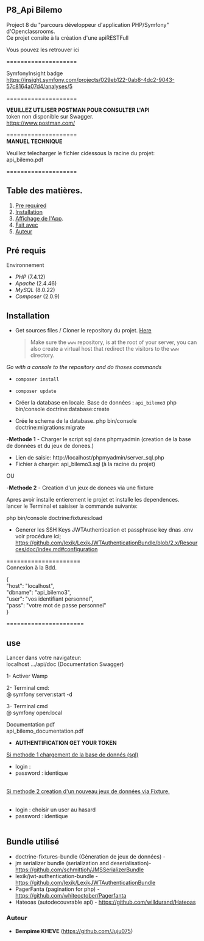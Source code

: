 ## P8_Api Bilemo

Project 8 du "parcours développeur d'application PHP/Symfony" d'Openclassrooms.<br/>
Ce projet consite à la création d'une apiRESTFull

Vous pouvez les retrouver ici<br/>

====================

SymfonyInsight badge<br/>
https://insight.symfony.com/projects/029eb122-0ab8-4dc2-9043-57c8164a07d4/analyses/5

====================

<b>VEUILLEZ UTILISER POSTMAN POUR CONSULTER L'API</b><br/>
token non disponible sur Swagger.<br/>
https://www.postman.com/

====================<br/>
<b>MANUEL TECHNIQUE</b>

Veuillez telecharger le fichier cidessous la racine du projet:<br/>
api_bilemo.pdf

====================

## Table des matières.

1. [Pre required](#Pré-requis)
2. [Installation](#Instalation)
3. [Affichage de l'App](#use).
4. [Fait avec](#Fait-avec)
5. [Auteur](#Auteur)

## Pré requis

Environnement

- _PHP_ (7.4.12)
- _Apache_ (2.4.46)
- _MySQL_ (8.0.22)
- _Composer_ (2.0.9)

## Installation

- Get sources files / Cloner le repository du projet. [Here](https://github.com/Juju075/api-bilemo3)
  > Make sure the `www` repository, is at the root of your server, you can also create a virtual host that redirect the visitors to the `www` directory.

_Go with a console to the repository and do thoses commands_

- `composer install`
- `composer update`

- Créer la database en locale.
  Base de données : `api_bilemo3`
  php bin/console doctrine:database:create
- Crée le schema de la database.
  php bin/console doctrine:migrations:migrate

-<b>Methode 1</b> - Charger le script sql dans phpmyadmin (creation de la base de données et du jeux de donees.)

- Lien de saisie: http://localhost/phpmyadmin/server_sql.php
- Fichier à charger: api_bilemo3.sql (à la racine du projet)

OU

-<b>Methode 2</b> - Creation d'un jeux de donees via une fixture<br/>

Apres avoir installe entierement le projet et installe les dependences.<br/>
lancer le Terminal et saisiser la commande suivante:<br/>

php bin/console doctrine:fixtures:load<br/>

- Generer les SSH Keys JWTAuthentication et passphrase key dnas .env<br/>
  voir procédure ici;<br/>
  https://github.com/lexik/LexikJWTAuthenticationBundle/blob/2.x/Resources/doc/index.md#configuration

=====================<br/>
Connexion à la Bdd.<br/>

{<br/>
"host": "localhost",<br/>
"dbname": "api_bilemo3",<br/>
"user": "vos identifiant personnel",<br/>
"pass": "votre mot de passe personnel"<br/>
}<br/>

======================

## use

Lancer dans votre navigateur:<br/>
localhost .../api/doc (Documentation Swagger)<br/>

1- Activer Wamp<br/>

2- Terminal cmd:<br/>
@ symfony server:start -d<br/>

3- Terminal cmd<br/>
@ symfony open:local<br/>

Documentation pdf<br/>
api_bilemo_documentation.pdf<br/>

- <b>AUTHENTIFICATION GET YOUR TOKEN</b> <br/>

<u>Si methode 1 chargement de la base de donnés (sql)</u>

- login :<br/>
- password : identique<br/><br/>

<u>Si methode 2 creation d'un nouveau jeux de données via Fixture.</u><br/><br/>

- login : choisir un user au hasard<br/>
- password : identique<br/><br/>

## Bundle utilisé

- doctrine-fixtures-bundle (Géneration de jeux de données) - <br/>
- jm serializer bundle (serialization and deserialisation)- https://github.com/schmittjoh/JMSSerializerBundle<br/>
- lexik/jwt-authentication-bundle - https://github.com/lexik/LexikJWTAuthenticationBundle<br/>
- PagerFanta (pagination for php) - https://github.com/whiteoctober/Pagerfanta<br/>
- Hateoas (autodecouvrable api) - https://github.com/willdurand/Hateoas<br/>

### Auteur

- **Bempime KHEVE** (https://github.com/Juju075)<br/>
